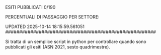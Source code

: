 ESITI PUBBLICATI 0/190 

PERCENTUALI DI PASSAGGIO PER SETTORE:

UPDATED 2025-10-14 18:15:59.561051
###################################################### 

Si tratta di un semplice script in python per controllare quando sono pubblicati gli esiti (ASN 2021, sesto quadrimestre).

